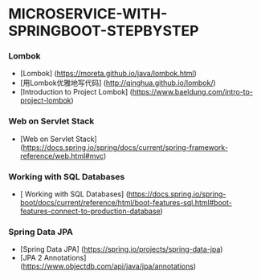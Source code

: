 #                       MICROSERVICE-WITH-SPRINGBOOT-STEPBYSTEP

### Lombok
* [Lombok] (https://moreta.github.io/java/lombok.html)
* [用Lombok优雅地写代码] (http://qinghua.github.io/lombok/)
* [Introduction to Project Lombok] (https://www.baeldung.com/intro-to-project-lombok)

### Web on Servlet Stack
* [Web on Servlet Stack] (https://docs.spring.io/spring/docs/current/spring-framework-reference/web.html#mvc)

###  Working with SQL Databases
* [ Working with SQL Databases] (https://docs.spring.io/spring-boot/docs/current/reference/html/boot-features-sql.html#boot-features-connect-to-production-database)

### Spring Data JPA
* [Spring Data JPA] (https://spring.io/projects/spring-data-jpa)
* [JPA 2 Annotations] (https://www.objectdb.com/api/java/jpa/annotations)
